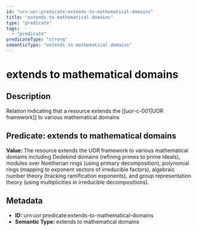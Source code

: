 ```yaml
---
id: "urn:uor:predicate:extends-to-mathematical-domains"
title: "extends to mathematical domains"
type: "predicate"
tags:
  - "predicate"
predicateType: "strong"
semanticType: "extends to mathematical domains"
---
```


# extends to mathematical domains

## Description

Relation indicating that a resource extends the [[uor-c-001|UOR framework]] to various mathematical domains

## Predicate: extends to mathematical domains

**Value:** The resource extends the UOR framework to various mathematical domains including Dedekind domains (refining primes to prime ideals), modules over Noetherian rings (using primary decomposition), polynomial rings (mapping to exponent vectors of irreducible factors), algebraic number theory (tracking ramification exponents), and group representation theory (using multiplicities in irreducible decompositions).

## Metadata

- **ID:** urn:uor:predicate:extends-to-mathematical-domains
- **Semantic Type:** extends to mathematical domains
